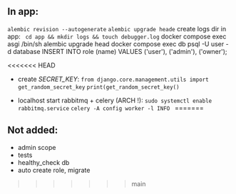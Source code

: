 ## In app:

```alembic revision --autogenerate```
```alembic upgrade heade```
create logs dir in app:
``` cd app && mkdir logs && touch debugger.log```
docker compose exec asgi /bin/sh
alembic upgrade head
docker compose exec db psql -U user -d database
INSERT INTO role (name) VALUES ('user'), ('admin'), ('owner');

<<<<<<< HEAD
- create *SECRET_KEY*:
```from django.core.management.utils import get_random_secret_key```
```print(get_random_secret_key()```

- localhost start rabbitmq + celery (ARCH !):
```sudo systemctl enable rabbitmq.service```
```celery -A config worker -l INFO ```
=======
## Not added:
- admin scope
- tests
- healthy_check db
- auto create role, migrate
>>>>>>> main
